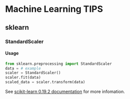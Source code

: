 # Machine Learning TIPS

## sklearn

### StandardScaler

#### Usage

```python
from sklearn.preprocessing import StandardScaler
data = # example
scaler = StandardScaler()
scaler.fit(data)
scaled_data = scaler.transform(data)
```

See [scikit-learn 0.19.2 documentation](http://scikit-learn.org/stable/modules/generated/sklearn.preprocessing.StandardScaler.html) for more infomation.